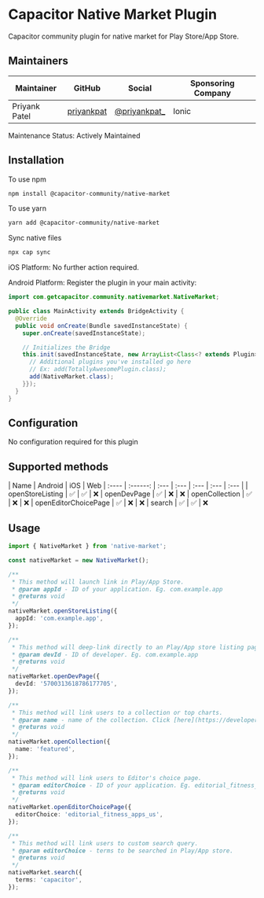 # Capacitor Native Market Plugin

Capacitor community plugin for native market for Play Store/App Store.

## Maintainers

| Maintainer | GitHub | Social | Sponsoring Company |
| -----------| -------| -------| -------------------|
| Priyank Patel | [priyankpat](https://github.com/priyankpat) | [@priyankpat_](https://twitter.com/priyankpat_) | Ionic |

Maintenance Status: Actively Maintained

## Installation

To use npm

```bash
npm install @capacitor-community/native-market
```

To use yarn

```bash
yarn add @capacitor-community/native-market
```

Sync native files

```bash
npx cap sync
```

iOS Platform: No further action required.

Android Platform: Register the plugin in your main activity:

```java
import com.getcapacitor.community.nativemarket.NativeMarket;

public class MainActivity extends BridgeActivity {
  @Override
  public void onCreate(Bundle savedInstanceState) {
    super.onCreate(savedInstanceState);

    // Initializes the Bridge
    this.init(savedInstanceState, new ArrayList<Class<? extends Plugin>>() {{
      // Additional plugins you've installed go here
      // Ex: add(TotallyAwesomePlugin.class);
      add(NativeMarket.class);
    }});
  }
}
```

## Configuration

No configuration required for this plugin

## Supported methods

| Name  | Android | iOS | Web
| :---- | :------: | :--- | :--- | :--- | :--- | :--- |
| openStoreListing | ✅ | ✅ | ❌
| openDevPage | ✅ | ❌ | ❌
| openCollection | ✅ | ❌ | ❌
| openEditorChoicePage | ✅ | ❌ | ❌
| search | ✅ | ✅ | ❌

## Usage

```typescript
import { NativeMarket } from 'native-market';

const nativeMarket = new NativeMarket();

/**
 * This method will launch link in Play/App Store.
 * @param appId - ID of your application. Eg. com.example.app
 * @returns void
 */
nativeMarket.openStoreListing({
  appId: 'com.example.app',
});

/**
 * This method will deep-link directly to an Play/App store listing page.
 * @param devId - ID of developer. Eg. com.example.app
 * @returns void
 */
nativeMarket.openDevPage({
  devId: '5700313618786177705',
});

/**
 * This method will link users to a collection or top charts.
 * @param name - name of the collection. Click [here](https://developer.android.com/distribute/marketing-tools/linking-to-google-play#OpeningCollection) for android options.
 * @returns void
 */
nativeMarket.openCollection({
  name: 'featured',
});

/**
 * This method will link users to Editor's choice page.
 * @param editorChoice - ID of your application. Eg. editorial_fitness_apps_us
 * @returns void
 */
nativeMarket.openEditorChoicePage({
  editorChoice: 'editorial_fitness_apps_us',
});

/**
 * This method will link users to custom search query.
 * @param editorChoice - terms to be searched in Play/App store.
 * @returns void
 */
nativeMarket.search({
  terms: 'capacitor',
});
```
